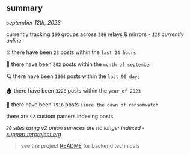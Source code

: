 
## summary
_september 12th, 2023_

currently tracking `159` groups across `286` relays & mirrors - _`118` currently online_

⏲ there have been `23` posts within the `last 24 hours`

🦈 there have been `202` posts within the `month of september`

🪐 there have been `1364` posts within the `last 90 days`

🏚 there have been `3226` posts within the `year of 2023`

🦕 there have been `7916` posts `since the dawn of ransomwatch`

there are `92` custom parsers indexing posts

_`20` sites using v2 onion services are no longer indexed - [support.torproject.org](https://support.torproject.org/onionservices/v2-deprecation/)_

> see the project [README](https://github.com/joshhighet/ransomwatch#ransomwatch--) for backend technicals

